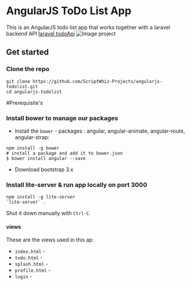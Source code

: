 # AngularJS ToDo List App

This is an AngularJS todo list app that works together with a laravel backend API [laravel todoApi](https://github.com/ScriptWhiz-Projects/todo-api)
![Image project](https://scriptwhizimages.s3.amazonaws.com/todolistapp.gif)

## Get started

### Clone the repo

```shell
git clone https://github.com/ScriptWhiz-Projects/angularjs-todolist.git
cd angularjs-todolist
```
#Prerequisite's
### Install bower to manage our packages
* Install the `bower` -  packages :  angular, angular-animate, angular-route, angular-strap:
```shell
npm install -g bower
# install a package and add it to bower.json 
$ bower install angular --save
```
* Download bootstrap 3.x
### Install lite-server & run app locally on port 3000
``` shell
npm install -g lite-server
`lite-server` .
```
Shut it down manually with `Ctrl-C`.

#### views

These are the views used in this ap:
* `index.html` - 
* `todo.html` - 
* `splash.html` - 
* `profile.html` -
* `login` -
